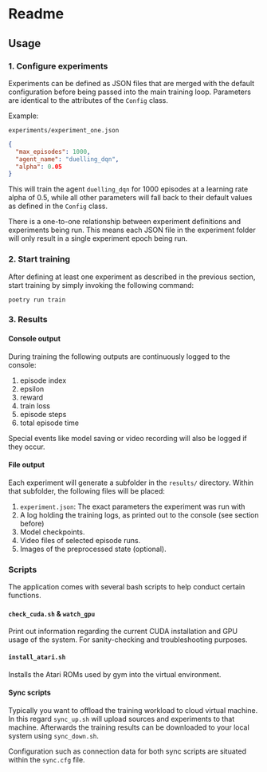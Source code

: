 # Readme

## Usage

### 1. Configure experiments

Experiments can be defined as JSON files that are merged with the default
configuration before being passed into the main training loop. Parameters are
identical to the attributes of the `Config` class.

Example:

`experiments/experiment_one.json`

```json
{
  "max_episodes": 1000,
  "agent_name": "duelling_dqn",
  "alpha": 0.05
}
```

This will train the agent `duelling_dqn` for 1000 episodes at a learning rate
alpha of 0.5, while all other parameters will fall back to their default values
as defined in the `Config` class.

There is a one-to-one relationship between experiment definitions and
experiments being run. This means each JSON file in the experiment folder will
only result in a single experiment epoch being run.

### 2. Start training

After defining at least one experiment as described in the previous section,
start training by simply invoking the following command:

`poetry run train`

### 3. Results

#### Console output

During training the following outputs are continuously logged to the console:

1. episode index
2. epsilon
3. reward
4. train loss
5. episode steps
6. total episode time

Special events like model saving or video recording will also be logged if they
occur.

#### File output

Each experiment will generate a subfolder in the `results/` directory. Within
that subfolder, the following files will be placed:

1. `experiment.json`: The exact parameters the experiment was run with
2. A log holding the training logs, as printed out to the console (see section
   before)
3. Model checkpoints.
4. Video files of selected episode runs.
5. Images of the preprocessed state (optional).

### Scripts

The application comes with several bash scripts to help conduct certain
functions.

#### `check_cuda.sh` & `watch_gpu`

Print out information regarding the current CUDA installation and GPU usage of
the system. For sanity-checking and troubleshooting purposes.

#### `install_atari.sh`

Installs the Atari ROMs used by gym into the virtual environment.

#### Sync scripts

Typically you want to offload the training workload to cloud virtual machine. In
this regard `sync_up.sh` will upload sources and experiments to that machine.
Afterwards the training results can be downloaded to your local system using
`sync_down.sh`.

Configuration such as connection data for both sync scripts are situated within
the `sync.cfg` file.
